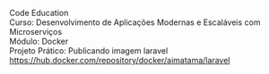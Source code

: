 Code Education
</br>
Curso: Desenvolvimento de Aplicações Modernas e Escaláveis com Microserviços
</br>
Módulo: Docker
</br>
Projeto Prático: Publicando imagem laravel
</br>
https://hub.docker.com/repository/docker/aimatama/laravel
